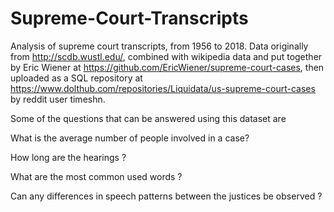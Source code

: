 # Supreme-Court-Transcripts
Analysis of supreme court transcripts, from 1956 to 2018. Data originally from http://scdb.wustl.edu/,
combined with wikipedia data and put together by Eric Wiener at 
https://github.com/EricWiener/supreme-court-cases, then uploaded as a SQL repository at
https://www.dolthub.com/repositories/Liquidata/us-supreme-court-cases by reddit user timeshn.

Some of the questions that can be answered using this dataset are


What is the average number of people involved in a case?

How long are the hearings ? 

What are the most common used words ?

Can any differences in speech patterns between the justices be observed ?
